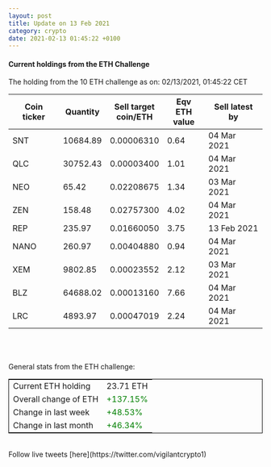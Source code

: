 ```yaml
---
layout: post
title: Update on 13 Feb 2021
category: crypto
date: 2021-02-13 01:45:22 +0100
---
```

<!-- Global site tag (gtag.js) - Google Analytics -->
<script async src="https://www.googletagmanager.com/gtag/js?id=UA-103831149-5"></script>
<script>
  window.dataLayer = window.dataLayer || [];
  function gtag(){dataLayer.push(arguments);}
  gtag('js', new Date());

  gtag('config', 'UA-103831149-5');
</script>


#### Current holdings from the ETH Challenge

The holding from the 10 ETH challenge as on: 02/13/2021, 01:45:22 CET

|Coin ticker|Quantity|Sell target<br>coin/ETH|Eqv ETH<br>value|Sell latest by|
|-----------|--------|-----------|-----------|--------------|
SNT|10684.89|  0.00006310|0.64|04 Mar 2021|
QLC|30752.43|  0.00003400|1.01|04 Mar 2021|
NEO|65.42|  0.02208675|1.34|03 Mar 2021|
ZEN|158.48|  0.02757300|4.02|04 Mar 2021|
REP|235.97|  0.01660050|3.75|13 Feb 2021|
NANO|260.97|  0.00404880|0.94|04 Mar 2021|
XEM|9802.85|  0.00023552|2.12|03 Mar 2021|
BLZ|64688.02|  0.00013160|7.66|04 Mar 2021|
LRC|4893.97|  0.00047019|2.24|04 Mar 2021|

<br>
<br>
<br>
General stats from the ETH challenge:

<table style="border:1px solid black;margin-left:auto;margin-right:auto;">
	<tbody>
	<tr>
		<td>Current ETH holding</td>
		<td>     23.71 ETH</td>
	</tr>
	<tr>
		<td>Overall change of ETH</td>
		<td><font color="green">+137.15%</font></td>
	</tr>
	<tr>
		<td>Change in last week</td>
		<td><font color="green">+48.53%</font></td>
	</tr>
	<tr>
		<td>Change in last month</td>
		<td><font color="green">+46.34%</font></td>
	</tr>
	</tbody>
</table>

<br>
Follow live tweets [here](https://twitter.com/vigilantcrypto1)
<br>
<br>